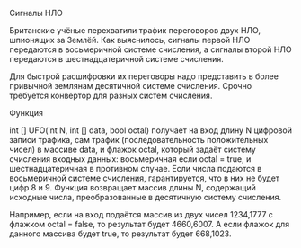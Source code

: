 Сигналы НЛО

Британские учёные перехватили трафик переговоров двух НЛО, шпионящих за Землёй. Как выяснилось, сигналы первой НЛО передаются в восьмеричной системе счисления, а сигналы второй НЛО передаются в шестнадцатеричной системе счисления.

Для быстрой расшифровки их переговоры надо представить в более привычной землянам десятичной системе счисления. Срочно требуется конвертор для разных систем счисления.

Функция

int [] UFO(int N, int [] data, bool octal)
получает на вход длину N цифровой записи трафика, сам трафик (последовательность положительных чисел) в массиве data, и флажок octal, который задаёт систему счисления входных данных: восьмеричная если octal = true, и шестнадцатеричная в противном случае.
Если числа подаются в восьмеричной системе счисления, гарантируется, что в них не будет цифр 8 и 9.
Функция возвращает массив длины N, содержащий исходные числа, преобразованные в десятичную систему счисления.

Например, если на вход подаётся массив из двух чисел 1234,1777 с флажком octal = false, то результат будет 4660,6007.
А если флажок для данного массива будет true, то результат будет 668,1023.
